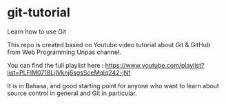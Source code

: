 # git-tutorial
Learn how to use Git

This repo is created based on Youtube video tutorial about Git & GitHub from Web Programming Unpas channel.

You can find the full playlist here : https://www.youtube.com/playlist?list=PLFIM0718LjIVknj6sgsSceMqlq242-jNf

It is in Bahasa, and good starting point for anyone who want to learn about source control in general and Git in particular.
